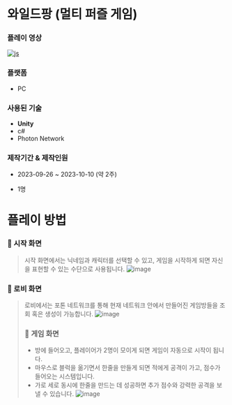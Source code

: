 # 와일드팡 (멀티 퍼즐 게임)
### 플레이 영상
<a href="https://www.youtube.com/watch?v=NFfx2V5oDyQ&t=77s">![js](https://img.shields.io/badge/YouTube-FF0000?style=for-the-badge&logo=youtube&logoColor=white)</a>
### 플랫폼
+ PC
### 사용된 기술
+ **Unity**
+ c#
+ Photon Network
### 제작기간 & 제작인원
+ 2023-09-26 ~ 2023-10-10 (약 2주)
+ 1명

  #
# 플레이 방법
### 👜 시작 화면
> 시작 화면에서는 닉네임과 캐릭터를 선택할 수 있고, 게임을 시작하게 되면 자신을 표현할 수 있는 수단으로 사용됩니다.
![image](https://github.com/jaebins/WildPang/assets/70888275/4c20955c-00f5-4230-8f41-21e7e98fed82)
### 👜 로비 화면
> 로비에서는 포톤 네트워크를 통해 현재 네트워크 안에서 만들어진 게임방들을 조회 혹은 생성이 가능합니다. 
![image](https://github.com/jaebins/WildPang/assets/70888275/0c34f44a-c34f-41f5-90dc-cfe3d93449e5)
> ### 👜 게임 화면
> * 방에 들어오고, 플레이어가 2명이 모이게 되면 게임이 자동으로 시작이 됩니다.
> * 마우스로 블럭을 옮기면서 한줄을 만들게 되면 적에게 공격이 가고, 점수가 들어오는 시스템입니다.
> * 가로 세로 동시에 한줄을 만드는 데 성공하면 추가 점수와 강력한 공격을 보낼 수 있습니다.
![image](https://github.com/jaebins/WildPang/assets/70888275/41347707-332d-4870-80d3-096d5de2a2ec)


